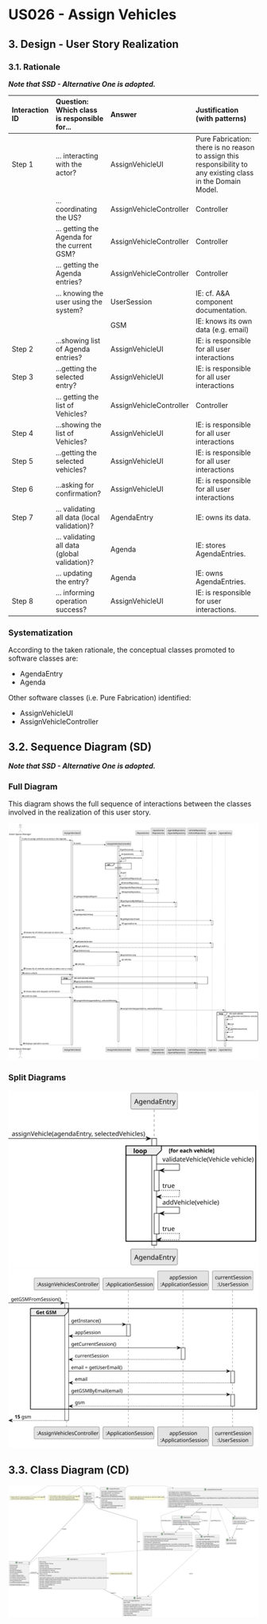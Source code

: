 # US026 - Assign Vehicles

## 3. Design - User Story Realization 

### 3.1. Rationale

_**Note that SSD - Alternative One is adopted.**_

| Interaction ID | Question: Which class is responsible for...   | Answer               | Justification (with patterns)                                                                                 |
|:---------------|:----------------------------------------------|:---------------------|:--------------------------------------------------------------------------------------------------------------|
| Step 1  		     | 	... interacting with the actor?              | AssignVehicleUI         | Pure Fabrication: there is no reason to assign this responsibility to any existing class in the Domain Model. |
| 			  		        | 	... coordinating the US?                     | AssignVehicleController | Controller                                                                                                    |
| 			  		        | 	... getting the Agenda for the current GSM?  | AssignVehicleController | Controller                                                                                                    |
| 			  		        | 	... getting the Agenda entries?              | AssignVehicleController | Controller                                                                                                    |
| 			  		        | ... knowing the user using the system?        | UserSession          | IE: cf. A&A component documentation.                                                                          |
| 			  		        | 							                                       | GSM                  | IE: knows its own data (e.g. email)                                                                           |
| Step 2  		     | 	...showing list of Agenda entries?						     | AssignVehicleUI         | IE: is responsible for all user interactions                                                                  |
| Step 3  		     | 	...getting the selected entry?               | AssignVehicleUI         | IE: is responsible for all user interactions                                                                  |         
|                | 	... getting the list of Vehicles?            | AssignVehicleController | Controller                                                                                                    |
| Step 4  		     | 	...showing the list of Vehicles?						       | AssignVehicleUI         | IE: is responsible for all user interactions                                                                  |              
| Step 5  		     | 	...getting the selected vehicles?						      | AssignVehicleUI         | IE: is responsible for all user interactions                                                                  |   
| Step 6  		     | 	...asking for confirmation?						            | AssignVehicleUI         | IE: is responsible for all user interactions                                                                  |   
| Step 7 		      | 	... validating all data (local validation)?  | AgendaEntry          | IE: owns its data.                                                                                            |
| 			  		        | 	... validating all data (global validation)? | Agenda               | IE: stores AgendaEntries.                                                                                     |
| 			  		        | 	... updating the entry?                      | Agenda               | IE: owns AgendaEntries.                                                                                       | 
| Step 8 		      | 	... informing operation success?             | AssignVehicleUI         | IE: is responsible for user interactions.                                                                     |

### Systematization ##

According to the taken rationale, the conceptual classes promoted to software classes are:

* AgendaEntry
* Agenda

Other software classes (i.e. Pure Fabrication) identified: 

* AssignVehicleUI  
* AssignVehicleController


## 3.2. Sequence Diagram (SD)

_**Note that SSD - Alternative One is adopted.**_

### Full Diagram

This diagram shows the full sequence of interactions between the classes involved in the realization of this user story.

![Sequence Diagram - Full](svg/us026-sequence-diagram-full.svg)

### Split Diagrams

![Sequence Diagram - Assign Vehicles](svg/us026-sequence-diagram-partial-assign-vehicles.svg)
![Sequence Diagram - Get GSM](svg/us026-sequence-diagram-partial-get-gsm.svg)

## 3.3. Class Diagram (CD)

![Class Diagram](svg/us026-class-diagram.svg)